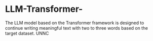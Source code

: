 # LLM-Transformer-
The LLM model based on the Transformer framework is designed to continue writing meaningful text with two to three words based on the target dataset.
UNNC
